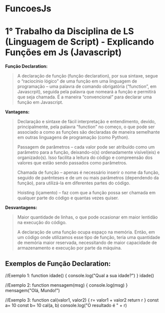 # FuncoesJs
# 1° Trabalho da Disciplina de LS (Linguagem de Script) - Explicando Funções em Js (Javascript)

**Função Declaration:**
> A declaração de função (função declaration), por sua sintaxe, segue o “raciocínio lógico” de uma função em uma linguagem de programação – uma palavra de comando obrigatória (“function”, em Javascrpit), seguida pela palavra que nomeará a função e permitirá que seja chamada. É a maneira “convencional” para declarar uma função em Javascript.

**Vantagens:**
> Declaração e sintaxe de fácil interpretação e entendimento, devido, principalmente, pela palavra “function” no começo, o que pode ser associado a como as funções são declaradas de maneira semelhante em outras linguagens de programação (como Python).
>
> Passagem de parâmetros – cada valor pode ser atribuído como um parâmetro para a função, deixando-o(s) ordenadamente visível(eis) e organizado(s). Isso facilita a leitura do código e compreensão dos valores que estão sendo passados como parâmetros.
>
> Chamada de função – apenas é necessário inserir o nome da função, seguido de parênteses e de um ou mais parâmetros (dependendo da função), para utilizá-la em diferentes partes do código.
>
> Hoisting (içamento) – faz com que a função possa ser chamada em qualquer parte do código e quantas vezes quiser.

**Desvantagens:**
> Maior quantidade de linhas, o que pode ocasionar em maior lentidão na execução do código.
> 
> A declaração de uma função ocupa espaço na memória. Então, em um código onde utilizamos esse tipo de função, teria uma quantidade de memória maior reservada, necessitando de maior capacidade de armazenamento e execução por parte da máquina.
> 
## Exemplos de Função Declaration:
//Exemplo 1:
function idade() {
    console.log("Qual a sua idade?")
}
idade()

//Exemplo 2:
function mensagem(msg) {
    console.log(msg)
}
mensagem("Olá, Mundo!")

//Exemplo 3:
function cal(valor1, valor2) {
    r= valor1 + valor2
    return r
}
const a= 10
const b= 10
cal(a, b)
console.log("O resultado é " + r)
